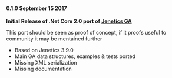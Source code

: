 #### 0.1.0 September 15 2017 ####
**Initial Release of .Net Core 2.0 port of [Jenetics GA](http://jenetics.io)**

This port should be seen as proof of concept, if it proofs useful to community it may be mentained further 

- Based on Jenetics 3.9.0
- Main GA data structures, examples & tests ported
- Missing XML serialization
- Missing documentation